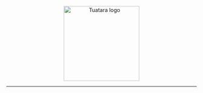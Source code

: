 <p align="center" style="margin-bottom: 0">
  <picture style="display: block; height: auto;">
    <source media="(prefers-color-scheme: dark)" srcset="https://i.imgur.com/001BRhf.png">
    <source media="(prefers-color-scheme: light)" srcset="https://i.imgur.com/X0Qq560.png">
    <img src="https://i.imgur.com/X0Qq560.png" width="200" style="height: auto;" alt="Tuatara logo"></img>
  </picture>
</p>

---
